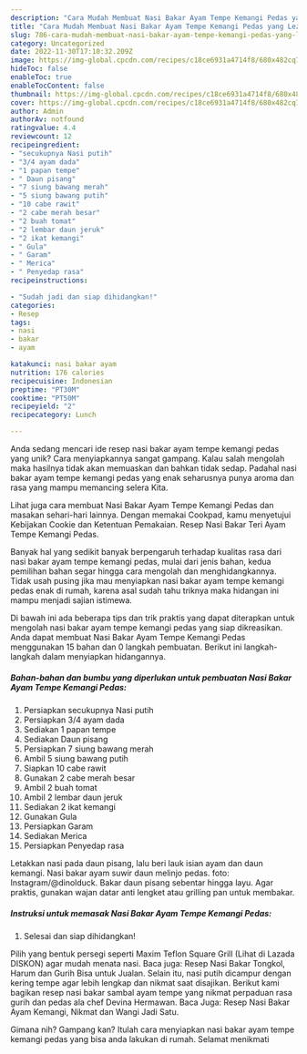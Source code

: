 ```yaml
---
description: "Cara Mudah Membuat Nasi Bakar Ayam Tempe Kemangi Pedas yang Lezat Sekali"
title: "Cara Mudah Membuat Nasi Bakar Ayam Tempe Kemangi Pedas yang Lezat Sekali"
slug: 786-cara-mudah-membuat-nasi-bakar-ayam-tempe-kemangi-pedas-yang-lezat-sekali
category: Uncategorized
date: 2022-11-30T17:10:32.209Z
image: https://img-global.cpcdn.com/recipes/c18ce6931a4714f8/680x482cq70/nasi-bakar-ayam-tempe-kemangi-pedas-foto-resep-utama.jpg
hideToc: false
enableToc: true
enableTocContent: false
thumbnail: https://img-global.cpcdn.com/recipes/c18ce6931a4714f8/680x482cq70/nasi-bakar-ayam-tempe-kemangi-pedas-foto-resep-utama.jpg
cover: https://img-global.cpcdn.com/recipes/c18ce6931a4714f8/680x482cq70/nasi-bakar-ayam-tempe-kemangi-pedas-foto-resep-utama.jpg
author: Admin
authorAv: notfound
ratingvalue: 4.4
reviewcount: 12
recipeingredient:
- "secukupnya Nasi putih"
- "3/4 ayam dada"
- "1 papan tempe"
- " Daun pisang"
- "7 siung bawang merah"
- "5 siung bawang putih"
- "10 cabe rawit"
- "2 cabe merah besar"
- "2 buah tomat"
- "2 lembar daun jeruk"
- "2 ikat kemangi"
- " Gula"
- " Garam"
- " Merica"
- " Penyedap rasa"
recipeinstructions:

- "Sudah jadi dan siap dihidangkan!"
categories:
- Resep
tags:
- nasi
- bakar
- ayam

katakunci: nasi bakar ayam 
nutrition: 176 calories
recipecuisine: Indonesian
preptime: "PT30M"
cooktime: "PT50M"
recipeyield: "2"
recipecategory: Lunch

---
```





Anda sedang mencari ide resep nasi bakar ayam tempe kemangi pedas yang unik? Cara menyiapkannya sangat gampang. Kalau salah mengolah maka hasilnya tidak akan memuaskan dan bahkan tidak sedap. Padahal nasi bakar ayam tempe kemangi pedas yang enak seharusnya punya aroma dan rasa yang mampu memancing selera Kita.





Lihat juga cara membuat Nasi Bakar Ayam Tempe Kemangi Pedas dan masakan sehari-hari lainnya. Dengan memakai Cookpad, kamu menyetujui Kebijakan Cookie dan Ketentuan Pemakaian. Resep Nasi Bakar Teri Ayam Tempe Kemangi Pedas.

Banyak hal yang sedikit banyak berpengaruh terhadap kualitas rasa dari nasi bakar ayam tempe kemangi pedas, mulai dari jenis bahan, kedua pemilihan bahan segar hingga cara mengolah dan menghidangkannya. Tidak usah pusing jika mau menyiapkan nasi bakar ayam tempe kemangi pedas enak di rumah, karena asal sudah tahu triknya maka hidangan ini mampu menjadi sajian istimewa.






Di bawah ini ada beberapa tips dan trik praktis yang dapat diterapkan untuk mengolah nasi bakar ayam tempe kemangi pedas yang siap dikreasikan. Anda dapat membuat Nasi Bakar Ayam Tempe Kemangi Pedas menggunakan 15 bahan dan 0 langkah pembuatan. Berikut ini langkah-langkah dalam menyiapkan hidangannya.

<!--inarticleads1-->

##### Bahan-bahan dan bumbu yang diperlukan untuk pembuatan Nasi Bakar Ayam Tempe Kemangi Pedas:

1. Persiapkan secukupnya Nasi putih
1. Persiapkan 3/4 ayam dada
1. Sediakan 1 papan tempe
1. Sediakan  Daun pisang
1. Persiapkan 7 siung bawang merah
1. Ambil 5 siung bawang putih
1. Siapkan 10 cabe rawit
1. Gunakan 2 cabe merah besar
1. Ambil 2 buah tomat
1. Ambil 2 lembar daun jeruk
1. Sediakan 2 ikat kemangi
1. Gunakan  Gula
1. Persiapkan  Garam
1. Sediakan  Merica
1. Persiapkan  Penyedap rasa


Letakkan nasi pada daun pisang, lalu beri lauk isian ayam dan daun kemangi. Nasi bakar ayam suwir daun melinjo pedas. foto: Instagram/@dinolduck. Bakar daun pisang sebentar hingga layu. Agar praktis, gunakan wajan datar anti lengket atau grilling pan untuk membakar. 

<!--inarticleads2-->

##### Instruksi untuk memasak Nasi Bakar Ayam Tempe Kemangi Pedas:


1. Selesai dan siap dihidangkan!

Pilih yang bentuk persegi seperti Maxim Teflon Square Grill (Lihat di Lazada DISKON) agar mudah menata nasi. Baca juga: Resep Nasi Bakar Tongkol, Harum dan Gurih Bisa untuk Jualan. Selain itu, nasi putih dicampur dengan kering tempe agar lebih lengkap dan nikmat saat disajikan. Berikut kami bagikan resep nasi bakar sambal ayam tempe yang nikmat perpaduan rasa gurih dan pedas ala chef Devina Hermawan. Baca Juga: Resep Nasi Bakar Ayam Kemangi, Nikmat dan Wangi Jadi Satu. 

Gimana nih? Gampang kan? Itulah cara menyiapkan nasi bakar ayam tempe kemangi pedas yang bisa anda lakukan di rumah. Selamat menikmati
